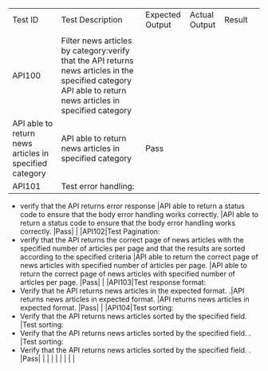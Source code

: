 | | | | | | |
|:----|:----|:----|:----|:----|:----|
|Test ID|Test Description|Expected Output|Actual Output|Result| |
| | | | | | |
|API100|Filter news articles by category:verify that the API returns news articles in the specified category	API able to return news articles in specified category
|API able to return news articles in specified category|API able to return news articles in specified category|Pass| |
|API101|Test error handling:
-	verify that the API returns error response
|API able to return a status code to ensure that the body error handling works correctly. |API able to return a status code to ensure that the body error handling works correctly.
|Pass| |
|API102|Test Pagination:
-	verify that the API returns the correct page of news articles with the specified number of articles per page and that the results are sorted according to the specified criteria
|API able to return the correct page of news articles with specified number of articles per page. |API able to return the correct page of news articles with specified number of articles per page. |Pass| |
|API103|Test response format:
-	Verify that he API returns news articles in the expected format.
.|API returns news articles in expected format.  |API returns news articles in expected format.  |Pass| |
|API104|Test sorting:
-	Verify that the API returns news articles sorted by the specified field. |Test sorting:
-	Verify that the API returns news articles sorted by the specified field.
. |Test sorting:
-	Verify that the API returns news articles sorted by the specified field.
. |Pass| |
| | | | | | |
